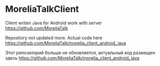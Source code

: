 # MoreliaTalkClient 

Client writen Java for Android
work with server https://github.com/MoreliaTalk

Repository not updated more. Actual code here https://github.com/MoreliaTalk/morelia_client_android_java

Этот репозиторий больше не обновляется, актуальный код размещен здесь https://github.com/MoreliaTalk/morelia_client_android_java
